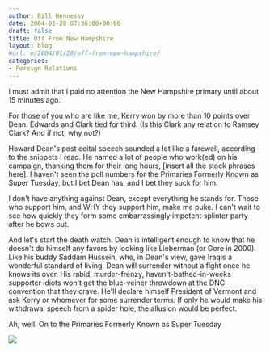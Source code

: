 ```yaml
---
author: Bill Hennessy
date: 2004-01-28 07:36:00+00:00
draft: false
title: Off From New Hampshire
layout: blog
#url: e/2004/01/28/off-from-new-hampshire/
categories:
- Foreign Relations
---
```


I must admit that I paid no attention the New Hampshire primary until about 15 minutes ago.

For those of you who are like me, Kerry won by more than 10 points over Dean. Edwards and Clark tied for third. (Is this Clark any relation to Ramsey Clark? And if not, why not?)

Howard Dean's post coital speech sounded a lot like a farewell, according to the snippets I read. He named a lot of people who work(ed) on his campaign, thanking them for their long hours, [insert all the stock phrases here]. I haven't seen the poll numbers for the Primaries Formerly Known as Super Tuesday, but I bet Dean has, and I bet they suck for him.

I don't have anything against Dean, except everything he stands for. Those who support him, and WHY they support him, make me puke. I can't wait to see how quickly they form some embarrassingly impotent splinter party after he bows out. 

And let's start the death watch. Dean is intelligent enough to know that he doesn't do himself any favors by looking like Lieberman (or Gore in 2000). Like his buddy Saddam Hussein, who, in Dean's view, gave Iraqis a wonderful standard of living, Dean will surrender without a fight once he knows its over. His rabid, murder-frenzy, haven't-bathed-in-weeks supporter idiots won't get the blue-veiner throwdown at the DNC convention that they crave. He'll declare himself President of Vermont and ask Kerry or whomever for some surrender terms. If only he would make his withdrawal speech from a spider hole, the allusion would be perfect.

Ah, well. On to the Primaries Formerly Known as Super Tuesday

![](https://blog.billhennessy.com/aggbug.aspx?PostID=785)

